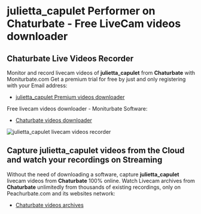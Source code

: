 # julietta_capulet Performer on Chaturbate - Free LiveCam videos downloader

## Chaturbate Live Videos Recorder

Monitor and record livecam videos of **julietta_capulet** from **Chaturbate** with Moniturbate.com
Get a premium trial for free by just and only registering with your Email address:
* [julietta_capulet Premium videos downloader](https://moniturbate.com/request-demo-licence-key.html)

Free livecam videos downloader - Moniturbate Software:
* [Chaturbate videos downloader](https://moniturbate.com/moniturbate-download-software.html)

![julietta_capulet livecam videos recorder](https://peachurnet.com/templates/moniturbate-software.png)


## Capture julietta_capulet videos from the Cloud and watch your recordings on Streaming

Without the need of downloading a software, capture **julietta_capulet** livecam videos from **Chaturbate** 100% online.
Watch Livecam archives from **Chaturbate** unlimitedly from thousands of existing recordings, only on Peachurbate.com and its websites network:
* [Chaturbate videos archives](https://peachurnet.com/)